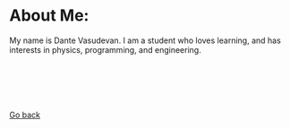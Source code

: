 # About Me:

My name is Dante Vasudevan.
I am a student who loves learning, and has interests in physics, programming, and engineering.
<br>
<br>
<br>
<br>
<br>
<br>
<p><a href="https://dantevasudevan.github.io/">Go back</a></p>
